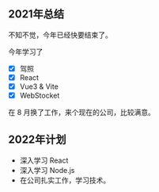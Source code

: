 ## 2021年总结

不知不觉，今年已经快要结束了。

今年学习了
- [x] 驾照
- [x] React
- [x] Vue3 & Vite 
- [x] WebStocket 

在 8 月换了工作，来个现在的公司，比较满意。

## 2022年计划

- 深入学习 React
- 深入学习 Node.js
- 在公司扎实工作，学习技术。
